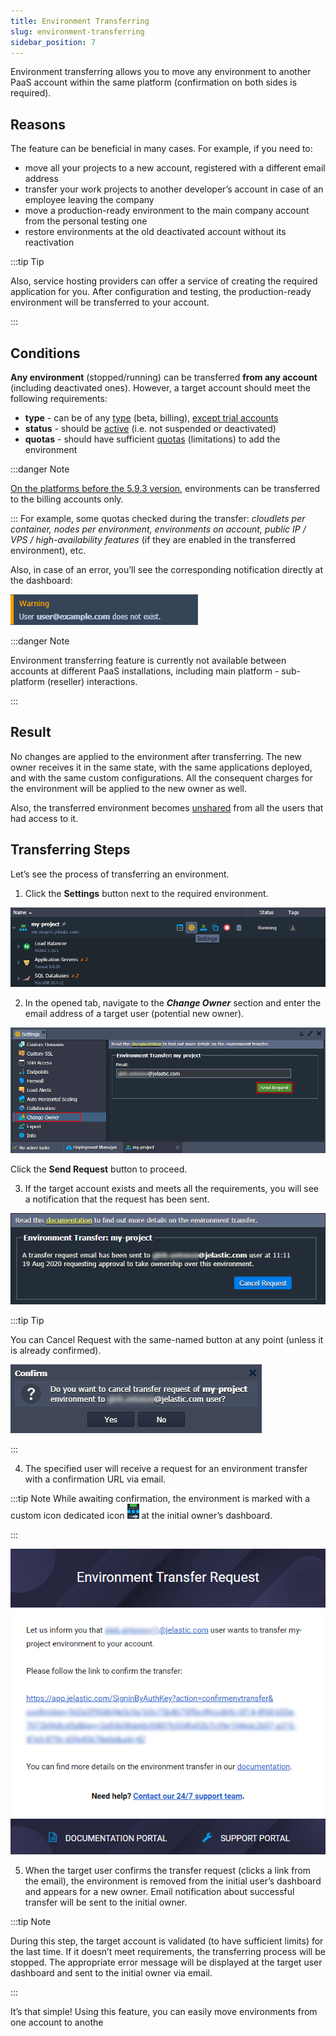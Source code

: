 ```yaml
---
title: Environment Transferring
slug: environment-transferring
sidebar_position: 7
---
```


Environment transferring allows you to move any environment to another PaaS account within the same platform (confirmation on both sides is required).

## Reasons

The feature can be beneficial in many cases. For example, if you need to:

- move all your projects to a new account, registered with a different email address
- transfer your work projects to another developer’s account in case of an employee leaving the company
- move a production-ready environment to the main company account from the personal testing one
- restore environments at the old deactivated account without its reactivation

:::tip Tip

Also, service hosting providers can offer a service of creating the required application for you. After configuration and testing, the production-ready environment will be transferred to your account.

:::

## Conditions

**Any environment** (stopped/running) can be transferred **from any account** (including deactivated ones). However, a target account should meet the following requirements:

- **type** - can be of any [type](/account-and-pricing/account-types) (beta, billing), <u>except trial accounts</u>
- **status** - should be [active](/account-and-pricing/account-statuses) (i.e. not suspended or deactivated)
- **quotas** - should have sufficient [quotas](/account-and-pricing/quotas-system) (limitations) to add the environment

:::danger Note

<u>On the platforms before the 5.9.3 version</u>, environments can be transferred to the billing accounts only.

:::
For example, some quotas checked during the transfer: _cloudlets per container, nodes per environment, environments on account, public IP / VPS / high-availability features_ (if they are enabled in the transferred environment), etc.

Also, in case of an error, you’ll see the corresponding notification directly at the dashboard:

<div style={{
    display:'flex',
    justifyContent: 'center',
    margin: '0 0 1rem 0'
}}>

![Locale Dropdown](./img/EnvironmentTransferring/01-environment-transfer-error.png)

</div>

:::danger Note

Environment transferring feature is currently not available between accounts at different PaaS installations, including main platform - sub-platform (reseller) interactions.

:::

## Result

No changes are applied to the environment after transferring. The new owner receives it in the same state, with the same applications deployed, and with the same custom configurations. All the consequent charges for the environment will be applied to the new owner as well.

Also, the transferred environment becomes [unshared](/environment-management/share-environment) from all the users that had access to it.

## Transferring Steps

Let’s see the process of transferring an environment.

1. Click the **Settings** button next to the required environment.

<div style={{
    display:'flex',
    justifyContent: 'center',
    margin: '0 0 1rem 0'
}}>

![Locale Dropdown](./img/EnvironmentTransferring/02-environment-settings-button.png)

</div>

2. In the opened tab, navigate to the **_Change Owner_** section and enter the email address of a target user (potential new owner).

<div style={{
    display:'flex',
    justifyContent: 'center',
    margin: '0 0 1rem 0'
}}>

![Locale Dropdown](./img/EnvironmentTransferring/03-send-environment-change-owner-request.png)

</div>

Click the **Send Request** button to proceed.

3. If the target account exists and meets all the requirements, you will see a notification that the request has been sent.

<div style={{
    display:'flex',
    justifyContent: 'center',
    margin: '0 0 1rem 0'
}}>

![Locale Dropdown](./img/EnvironmentTransferring/04-transfer-request-sent.png)

</div>

:::tip Tip

You can Cancel Request with the same-named button at any point (unless it is already confirmed).

<div style={{
    display:'flex',
    justifyContent: 'center',
    margin: '0 0 1rem 0'
}}>

![Locale Dropdown](./img/EnvironmentTransferring/05-cancel-pending-transfer-request.png)

</div>

:::

4. The specified user will receive a request for an environment transfer with a confirmation URL via email.

:::tip Note
While awaiting confirmation, the environment is marked with a custom icon dedicated icon ![Locale Dropdown](./img/EnvironmentTransferring/06-dedicated-icon-for-pending-transfer.png) at the initial owner’s dashboard.

:::

<div style={{
    display:'flex',
    justifyContent: 'center',
    margin: '0 0 1rem 0'
}}>

![Locale Dropdown](./img/EnvironmentTransferring/07-environment-transfer-confirmation-email.png)

</div>

5. When the target user confirms the transfer request (clicks a link from the email), the environment is removed from the initial user’s dashboard and appears for a new owner. Email notification about successful transfer will be sent to the initial owner.

:::tip Note

During this step, the target account is validated (to have sufficient limits) for the last time. If it doesn’t meet requirements, the transferring process will be stopped. The appropriate error message will be displayed at the target user dashboard and sent to the initial owner via email.

:::

It’s that simple! Using this feature, you can easily move environments from one account to anothe
